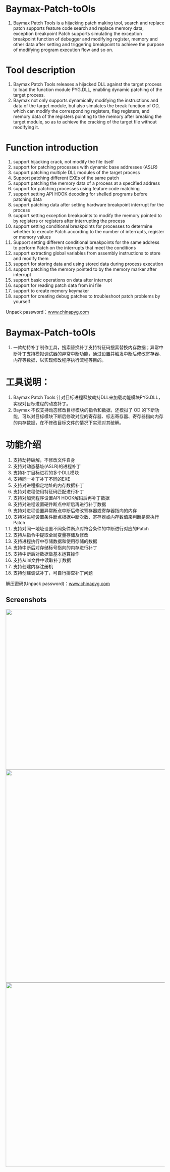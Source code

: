 
# Baymax-Patch-toOls
1. Baymax Patch Tools  is a hijacking patch making tool, search and replace patch supports feature code search and replace memory data, exception breakpoint Patch supports simulating the exception breakpoint function of debugger and modifying register, memory and other data after setting and triggering breakpoint to achieve the purpose of modifying program execution flow and so on.

# Tool description
1. Baymax Patch Tools releases a hijacked DLL against the target process to load the function module PYG.DLL, enabling dynamic patching of the target process.
2. Baymax not only supports dynamically modifying the instructions and data of the target module, but also simulates the break function of OD, which can modify the corresponding registers, flag registers, and memory data of the registers pointing to the memory after breaking the target module, so as to achieve the cracking of the target file without modifying it.

# Function introduction
1. support hijacking crack, not modify the file itself
2. support for patching processes with dynamic base addresses (ASLR)
3. support patching multiple DLL modules of the target process
4. Support patching different EXEs of the same patch
5. support patching the memory data of a process at a specified address
6. support for patching processes using feature code matching
7. support setting API HOOK decoding for shelled programs before patching data
8. support patching data after setting hardware breakpoint interrupt for the process
9. support setting exception breakpoints to modify the memory pointed to by registers or registers after interrupting the process
10. support setting conditional breakpoints for processes to determine whether to execute Patch according to the number of interrupts, register or memory values
11. Support setting different conditional breakpoints for the same address to perform Patch on the interrupts that meet the conditions
12. support extracting global variables from assembly instructions to store and modify them
13. support for storing data and using stored data during process execution
14. support patching the memory pointed to by the memory marker after interrupt
15. support basic operations on data after interrupt
16. support for reading patch data from ini file
17. support to create memory keymaker
18. support for creating debug patches to troubleshoot patch problems by yourself

Unpack password：www.chinapyg.com

# Baymax-Patch-toOls
1. 一款劫持补丁制作工具，搜索替换补丁支持特征码搜索替换内存数据；异常中断补丁支持模拟调试器的异常中断功能，通过设置并触发中断后修改寄存器、内存等数据，以实现修改程序执行流程等目的。

# 工具说明：
1. Baymax Patch Tools 针对目标进程释放劫持DLL来加载功能模块PYG.DLL，实现对目标进程的动态补丁。
2. Baymax 不仅支持动态修改目标模块的指令和数据，还模拟了 OD 的下断功能，可以对目标模块下断后修改对应的寄存器、标志寄存器、寄存器指向内存的内存数据，在不修改目标文件的情况下实现对其破解。

# 功能介绍
1. 支持劫持破解，不修改文件自身
2. 支持对动态基址(ASLR)的进程补丁
3. 支持补丁目标进程的多个DLL模块
4. 支持同一补丁补丁不同的EXE
5. 支持对进程指定地址的内存数据补丁
6. 支持对进程使用特征码匹配进行补丁
7. 支持对加壳程序设置API HOOK解码后再补丁数据
8. 支持对进程设置硬件断点中断后再进行补丁数据
9. 支持对进程设置异常断点中断后修改寄存器或寄存器指向的内存
10. 支持对进程设置条件断点根据中断次数、寄存器或内存数值来判断是否执行Patch
11. 支持对同一地址设置不同条件断点对符合条件的中断进行对应的Patch
12. 支持从指令中提取全局变量存储及修改
13. 支持进程执行中存储数据和使用存储的数据
14. 支持中断后对存储标号指向的内存进行补丁
15. 支持中断后对数据做基本运算操作
16. 支持从ini文件中读取补丁数据
17. 支持创建内存注册机
18. 支持创建调试补丁，可自行排查补丁问题

解压密码(Unpack password)：www.chinapyg.com

## Screenshots

<img width="531" height="508" src="https://github.com/sicaril/Baymax-Patch-toOls/blob/main/pic/11.png"/>
<img width="537" height="673" src="https://github.com/sicaril/Baymax-Patch-toOls/blob/main/pic/12.png"/>
<img width="537" height="583" src="https://github.com/sicaril/Baymax-Patch-toOls/blob/main/pic/13.png"/>

